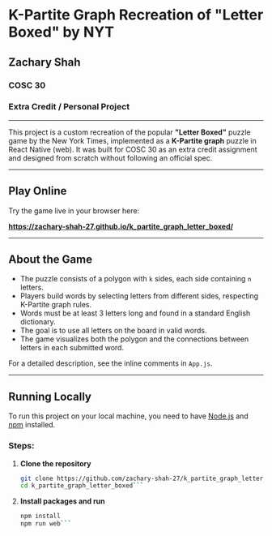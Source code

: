 # K-Partite Graph Recreation of "Letter Boxed" by **NYT**

## Zachary Shah  
### COSC 30  
### Extra Credit / Personal Project  

---

This project is a custom recreation of the popular **"Letter Boxed"** puzzle game by the New York Times, implemented as a **K-Partite graph** puzzle in React Native (web). It was built for COSC 30 as an extra credit assignment and designed from scratch without following an official spec.

---

## Play Online

Try the game live in your browser here:

**https://zachary-shah-27.github.io/k_partite_graph_letter_boxed/**

---

## About the Game

- The puzzle consists of a polygon with `k` sides, each side containing `n` letters.
- Players build words by selecting letters from different sides, respecting K-Partite graph rules.
- Words must be at least 3 letters long and found in a standard English dictionary.
- The goal is to use all letters on the board in valid words.
- The game visualizes both the polygon and the connections between letters in each submitted word.

For a detailed description, see the inline comments in `App.js`.

---

## Running Locally

To run this project on your local machine, you need to have [Node.js](https://nodejs.org/) and [npm](https://npmjs.com) installed.

### Steps:

1. **Clone the repository**

   ```bash
   git clone https://github.com/zachary-shah-27/k_partite_graph_letter_boxed.git
   cd k_partite_graph_letter_boxed```
2. **Install packages and run**

    ```bash
    npm install
    npm run web```
